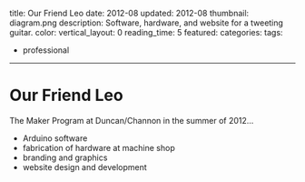 title: Our Friend Leo
date: 2012-08
updated: 2012-08
thumbnail: diagram.png
description: Software, hardware, and website for a tweeting guitar.
color:
vertical_layout: 0
reading_time: 5
featured:
categories:
tags:
- professional
---

# Our Friend Leo

<!-- intro to Maker Program -->
The Maker Program at Duncan/Channon in the summer of 2012...

<!-- my roles -->

- Arduino software
- fabrication of hardware at machine shop
- branding and graphics
- website design and development
